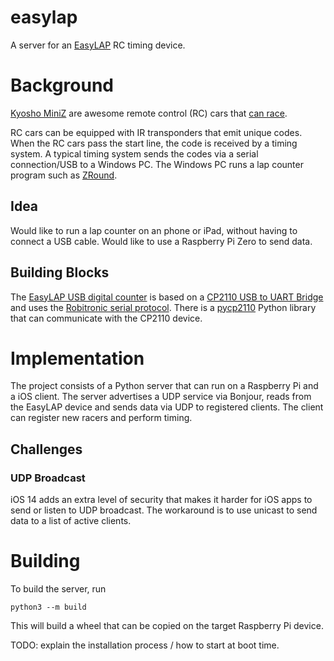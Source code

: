 easylap
=======

A server for an [EasyLAP](http://www.myezlap.com/store/index.html?language=en) RC timing device.

# Background
[Kyosho MiniZ](http://kyosho.com/mini-z-info/) are awesome remote control (RC) cars that [can race](https://www.youtube.com/watch?v=bLIlTpBr_Ls).

RC cars can be equipped with IR transponders that emit unique codes. When the RC cars pass the start line, the code is received by a timing system. A typical timing system sends the codes via a serial connection/USB to a Windows PC. The Windows PC runs a lap counter program such as [ZRound](https://www.zround.com/).

## Idea
Would like to run a lap counter on an phone or iPad, without having to connect a USB cable. Would like to use a Raspberry Pi Zero to send data.

## Building Blocks
The [EasyLAP USB digital counter](http://www.myezlap.com/store/set-with-transponders-c-114_162_166/easylap-usb-digital-lap-counter-with-transponders-p-331.html?language=en) is based on a [CP2110 USB to UART Bridge](https://www.silabs.com/interface/usb-bridges/classic/device.cp2110-f01-gm) and uses the [Robitronic serial protocol](http://www.flipsideracing.org/projects/fslapcounter/wiki/RobitronicSerial). There is a [pycp2110](https://github.com/rginda/pycp2110) Python library that can communicate with the CP2110 device.

# Implementation
The project consists of a Python server that can run on a Raspberry Pi and a iOS client. The server advertises a UDP service via Bonjour, reads from the EasyLAP device and sends data via UDP to registered clients. The client can register new racers and perform timing.

## Challenges
### UDP Broadcast
iOS 14 adds an extra level of security that makes it harder for iOS apps to send or listen to UDP broadcast. The workaround is to use unicast to send data to a list of active clients.

# Building
To build the server, run
```
python3 --m build
```

This will build a wheel that can be copied on the target Raspberry Pi device.

TODO: explain the installation process / how to start at boot time.